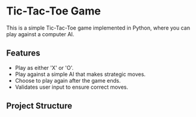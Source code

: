# Tic-Tac-Toe Game

This is a simple Tic-Tac-Toe game implemented in Python, where you can play against a computer AI.

## Features

- Play as either 'X' or 'O'.
- Play against a simple AI that makes strategic moves.
- Choose to play again after the game ends.
- Validates user input to ensure correct moves.

## Project Structure

